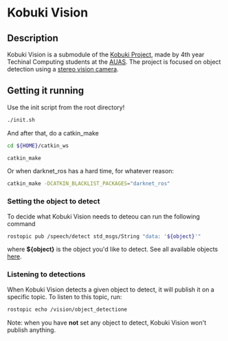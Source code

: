 # Kobuki Vision

## Description
Kobuki Vision is a submodule of the [Kobuki Project](https://github.com/HvA-Robotics/kobuki-central),
made by 4th year Techinal Computing students at the [AUAS](https://www.amsterdamuas.com/). The project is 
focused on object detection using a [stereo vision camera](https://orbbec3d.com/product-astra-pro/). 

## Getting it running

Use the init script from the root directory!
```Bash
./init.sh
```
And after that, do a catkin_make
```Bash
cd ${HOME}/catkin_ws
```
```Bash
catkin_make
```
Or when darknet_ros has a hard time, for whatever reason:
```Bash
catkin_make -DCATKIN_BLACKLIST_PACKAGES="darknet_ros"
```
### Setting the object to detect
To decide what Kobuki Vision needs to deteou can run the following command
```Bash
rostopic pub /speech/detect std_msgs/String "data: '${object}'" 
```
where **${object}** is the object you'd like to detect. See all available objects [here](https://github.com/leggedrobotics/darknet_ros/blob/master/darknet_ros/config/yolov2.yaml).

### Listening to detections
When Kobuki Vision detects a given object to detect, it will publish it on a specific topic.
To listen to this topic, run:
```Bash
rostopic echo /vision/object_detectione
```
Note: when you have **not** set any object to detect, Kobuki Vision won't publish anything. 

